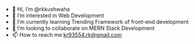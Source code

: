 - 👋 Hi, I’m @rkkushwaha
- 👀 I’m interested in Web Development
- 🌱 I’m currently learning Trending Framework of front-end development
- 💞️ I’m looking to collaborate on MERN Stack Development
- 📫 How to reach me kr93554.rk@gmail.com

<!---
rkkushwaha/rkkushwaha is a ✨ special ✨ repository because its `README.md` (this file) appears on your GitHub profile.
You can click the Preview link to take a look at your changes.
--->
